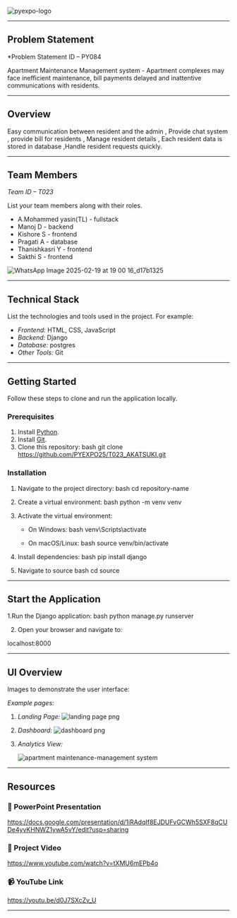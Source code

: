 ![pyexpo-logo](https://github.com/user-attachments/assets/b7e3c4f9-babf-4bd4-958b-7e7219993ed7)


---

## Problem Statement

*Problem Statement ID – PY084

Apartment Maintenance Management system - Apartment complexes may face inefficient maintenance, bill payments delayed and inattentive
communications with residents.

---

## Overview

Easy communication between resident and the admin , Provide chat system , provide bill for residents , Manage resident details , Each resident data is stored in database ,Handle resident requests quickly.


---

## Team Members

*Team ID – T023*

List your team members along with their roles.

- A.Mohammed yasin(TL) - fullstack
- Manoj D - backend
- Kishore S - frontend
- Pragati A - database
- Thanishkasri Y - frontend
- Sakthi S - frontend

![WhatsApp Image 2025-02-19 at 19 00 16_d17b1325](https://github.com/user-attachments/assets/3840db2e-483c-462e-9e18-ec5ef3ea643c)


---

## Technical Stack

List the technologies and tools used in the project. For example:

- *Frontend:* HTML, CSS, JavaScript
- *Backend:*  Django
- *Database:* postgres
- *Other Tools:* Git

---

## Getting Started

Follow these steps to clone and run the application locally.

### Prerequisites

1. Install [Python](https://www.python.org/downloads/).
2. Install [Git](https://git-scm.com/).
3. Clone this repository:
   bash
   git clone https://github.com/PYEXPO25/T023_AKATSUKI.git


### Installation

1. Navigate to the project directory:
   bash
   cd repository-name

2. Create a virtual environment:
   bash
   python -m venv venv

3. Activate the virtual environment:
   - On Windows:
     bash
     venv\Scripts\activate

   - On macOS/Linux:
     bash
     source venv/bin/activate

4. Install dependencies:
   bash
   pip install django

5. Navigate to source
   bash
   cd source


---

## Start the Application

1.Run the Django application: bash python manage.py runserver

2. Open your browser and navigate to:

 localhost:8000


---

## UI Overview

Images to demonstrate the user interface:

*Example pages:*

1. *Landing Page:*
   ![landing page png](https://github.com/user-attachments/assets/cf9460dd-9e81-4840-9d2c-7cb5464ce22d)




2. *Dashboard:*
   ![dashboard png](https://github.com/user-attachments/assets/86999381-3222-45a7-b987-8acbbe51d189)


3. *Analytics View:*
   
   ![apartment maintenance-management system](https://github.com/user-attachments/assets/aeab45f6-79c3-4333-b14d-bb59fc9e5f47)



---

## Resources

### 📄 PowerPoint Presentation
https://docs.google.com/presentation/d/1iRAdqIf8EJDUFvGCWh5SXF8qCUDe4yvKHNWZ1ywA5vY/edit?usp=sharing

### 🎥 Project Video
https://www.youtube.com/watch?v=tXMU6mEPb4o

### 📹 YouTube Link

https://youtu.be/d0J7SXcZv_U




---

